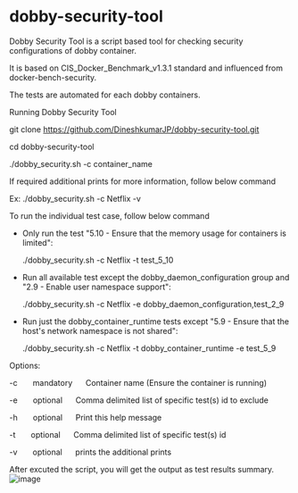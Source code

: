 # dobby-security-tool


Dobby Security Tool is a script based tool for checking security configurations of dobby container.

It is based on CIS_Docker_Benchmark_v1.3.1 standard and influenced from docker-bench-security.

The tests are automated for each dobby containers.

Running Dobby Security Tool

git clone https://github.com/DineshkumarJP/dobby-security-tool.git

cd dobby-security-tool

./dobby_security.sh -c container_name 

If required additional prints for more information, follow below command

  Ex: ./dobby_security.sh -c Netflix -v
  
  To run the individual test case, follow below command
  
  - Only run the test "5.10 - Ensure that the memory usage for containers is limited":
  
      ./dobby_security.sh -c Netflix -t test_5_10
      
  - Run all available test except the dobby_daemon_configuration group and "2.9 - Enable user namespace support":
  
      ./dobby_security.sh -c Netflix -e dobby_daemon_configuration,test_2_9
      
  - Run just the dobby_container_runtime tests except "5.9 - Ensure that the host's network namespace is not shared":
  
      ./dobby_security.sh -c Netflix -t dobby_container_runtime -e test_5_9
  
Options:

  -c  &nbsp;&nbsp;&nbsp;&nbsp;&nbsp; mandatory &nbsp;&nbsp;&nbsp;&nbsp; Container name (Ensure the container is running)
  
  -e  &nbsp;&nbsp;&nbsp;&nbsp;&nbsp; optional &nbsp;&nbsp;&nbsp;&nbsp; Comma delimited list of specific test(s) id to exclude 
  
  -h  &nbsp;&nbsp;&nbsp;&nbsp;&nbsp; optional &nbsp;&nbsp;&nbsp;&nbsp; Print this help message
  
  -t  &nbsp;&nbsp;&nbsp;&nbsp;&nbsp; optional &nbsp;&nbsp;&nbsp;&nbsp; Comma delimited list of specific test(s) id
  
  -v  &nbsp;&nbsp;&nbsp;&nbsp;&nbsp; optional &nbsp;&nbsp;&nbsp;&nbsp; prints the additional prints
  


After excuted the script, you will get the output as test results summary.
![image](https://user-images.githubusercontent.com/79261622/164607132-1f90740f-a210-47d0-885a-505cd1d42e96.png)








